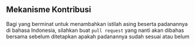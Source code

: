 ## Mekanisme Kontribusi

Bagi yang berminat untuk menambahkan istilah asing beserta padanannya di bahasa Indonesia, silahkan buat `pull request` yang nanti akan dibahas bersama sebelum ditetapkan apakah padanannya sudah sesuai atau belum